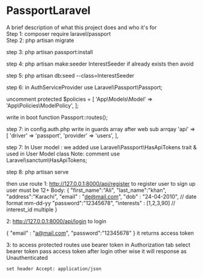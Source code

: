 # PassportLaravel

A brief description of what this project does and who it's for \
Step 1: composer require laravel/passport
\
Step 2: php artisan migrate

step 3: php artisan passport:install

step 4: php artisan make:seeder InterestSeeder if already exists then avoid

step 5: php artisan db:seed --class=InterestSeeder

step 6: in AuthServiceProvider 
use Laravel\Passport\Passport;

uncomment  protected $policies = [
        'App\Models\Model' => 'App\Policies\ModelPolicy',
    ];

write in boot function Passport::routes();

step 7: in config.auth.php
   write in guards array  after web sub arrqay
      'api' => [
            'driver' => 'passport',
            'provider' => 'users',
        ],

step 7: In User model : we added 
 use Laravel\Passport\HasApiTokens trait
 & used in User Model class
 Note: comment use Laravel\sanctum\HasApiTokens;

 step 8: php artisan serve 

 then use route
 1: http://127.0.0.1:8000/api/register to register user to sign up user must be 12+
 Body: {
    "first_name":"Ali",
    "last_name":"khan",
    "address":"Karachi",
    "email" : "de@mail.com",
    "dob" : "24-04-2010", // date format mm-dd-yy
    "password":"12345678",
    "interests" : [1,2,3,90] // interest_id multiple
}

2: http://127.0.0.1:8000/api/login to login

{
     "email" : "a@mail.com",
    "password":"12345678"
}
it returns access token

3: to access protected routes use bearer token 
    in Authorization tab select bearer token
    pass access token after login other wise
    it will response as Unauthenticated

    set header Accept: application/json

